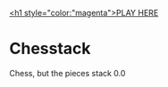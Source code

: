 <a href="https://salamandeenie.github.io/Chesstack/"><h1 style="color:"magenta">PLAY HERE</h1></a>
# Chesstack
Chess, but the pieces stack 0.0
